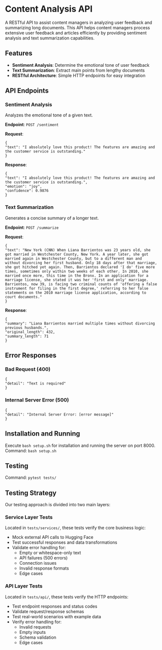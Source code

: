 # Content Analysis API

A RESTful API to assist content managers in analyzing user feedback and summarizing long documents. This API helps content managers process extensive user feedback and articles efficiently by providing sentiment analysis and text summarization capabilities.

## Features

- **Sentiment Analysis**: Determine the emotional tone of user feedback
- **Text Summarization**: Extract main points from lengthy documents
- **RESTful Architecture**: Simple HTTP endpoints for easy integration

## API Endpoints

### Sentiment Analysis

Analyzes the emotional tone of a given text.

**Endpoint**: `POST /sentiment`

**Request**:
```
{
"text": "I absolutely love this product! The features are amazing and the customer service is outstanding."
}
```
**Response**:

```
{
"text": "I absolutely love this product! The features are amazing and the customer service is outstanding.",
"emotion": "joy",
"confidence": 0.9876
}
```

### Text Summarization

Generates a concise summary of a longer text.

**Endpoint**: `POST /summarize`

**Request**:
```
{
"text": "New York (CNN) When Liana Barrientos was 23 years old, she got married in Westchester County, New York. A year later, she got married again in Westchester County, but to a different man and without divorcing her first husband. Only 18 days after that marriage, she got hitched yet again. Then, Barrientos declared 'I do' five more times, sometimes only within two weeks of each other. In 2010, she married once more, this time in the Bronx. In an application for a marriage license, she stated it was her 'first and only' marriage. Barrientos, now 39, is facing two criminal counts of 'offering a false instrument for filing in the first degree,' referring to her false statements on the 2010 marriage license application, according to court documents."
}
```
**Response**:

```
{
"summary": "Liana Barrientos married multiple times without divorcing previous husbands.",
"original_length": 432,
"summary_length": 71
}
```

## Error Responses

### Bad Request (400)
```
{
"detail": "Text is required"
}
```
### Internal Server Error (500)
```
{
"detail": "Internal Server Error: [error message]"
}
```


## Installation and Running

Execute `bash setup.sh` for installation and running the server on port 8000.
Command: `bash setup.sh`

## Testing

Command: `pytest tests/`

## Testing Strategy

Our testing approach is divided into two main layers:

### Service Layer Tests
Located in `tests/services/`, these tests verify the core business logic:

- Mock external API calls to Hugging Face
- Test successful responses and data transformations
- Validate error handling for:
  - Empty or whitespace-only text
  - API failures (500 errors)
  - Connection issues
  - Invalid response formats
  - Edge cases

### API Layer Tests
Located in `tests/api/`, these tests verify the HTTP endpoints:

- Test endpoint responses and status codes
- Validate request/response schemas
- Test real-world scenarios with example data
- Verify error handling for:
  - Invalid requests
  - Empty inputs
  - Schema validation
  - Edge cases
